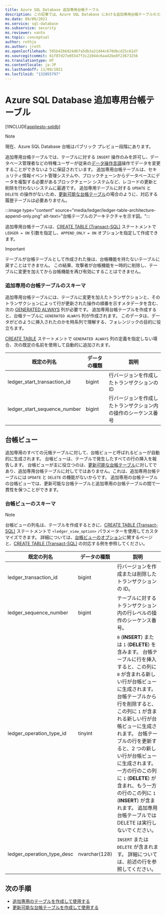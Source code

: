 ```yaml
---
title: Azure SQL Database 追加専用台帳テーブル
description: この記事では、Azure SQL Database における追加専用台帳テーブルのスキーマとビューに関する情報を提供します。
ms.date: 09/09/2021
ms.service: sql-database
ms.subservice: security
ms.reviewer: vanto
ms.topic: conceptual
author: rothja
ms.author: jroth
ms.openlocfilehash: 595b42bb924d67a5db3a21d44c670dbcd25c61d7
ms.sourcegitcommit: 61f87d27e05547f3c22044c6aa42be8f23673256
ms.translationtype: HT
ms.contentlocale: ja-JP
ms.lasthandoff: 11/09/2021
ms.locfileid: "132055797"
---
```

# <a name="azure-sql-database-append-only-ledger-tables"></a>Azure SQL Database 追加専用台帳テーブル

[!INCLUDE[appliesto-sqldb](../includes/appliesto-sqldb.md)]

> [!NOTE]
> 現在、Azure SQL Database 台帳はパブリック プレビュー段階にあります。

追加専用台帳テーブルでは、テーブルに対する `INSERT` 操作のみを許可し、データベース管理者などの特権ユーザーが従来の[データ操作言語](/sql/t-sql/queries/queries)操作でデータを変更することができないように保証されています。 追加専用台帳テーブルは、セキュリティ情報イベント管理システムや、ブロックチェーンからデータベースにデータを複製する必要があるブロックチェーン システムなど、レコードの更新と削除を行わないシステムに最適です。 追加専用テーブルに対する `UPDATE` と `DELETE` の操作がないため、[更新可能な台帳テーブル](ledger-updatable-ledger-tables.md)の場合のように、対応する履歴テーブルは必要ありません。

:::image type="content" source="media/ledger/ledger-table-architecture-append-only.png" alt-text="台帳テーブルのアーキテクチャを示す図。":::

追加専用台帳テーブルは、[CREATE TABLE (Transact-SQL)](/sql/t-sql/statements/create-table-transact-sql) ステートメントで `LEDGER = ON` 引数を指定し、`APPEND_ONLY = ON` オプションを指定して作成できます。

> [!IMPORTANT]
> テーブルが台帳テーブルとして作成された後は、台帳機能を持たないテーブルに戻すことはできません。 この結果、攻撃者が台帳機能を一時的に削除し、テーブルに変更を加えてから台帳機能を再び有効にすることはできません。

### <a name="append-only-ledger-table-schema"></a>追加専用の台帳テーブルのスキーマ

追加専用台帳テーブルには、テーブルに変更を加えたトランザクションと、そのトランザクションによって行が更新された操作の順番を示すメタデータを含む、次の [GENERATED ALWAYS](/sql/t-sql/statements/create-table-transact-sql#generate-always-columns) 列が必要です。 追加専用台帳テーブルを作成すると、台帳テーブルに `GENERATED ALWAYS` 列が作成されます。 このデータは、データがどのように挿入されたのかを時系列で理解する、フォレンジックの目的に役立ちます。

[CREATE TABLE](/sql/t-sql/statements/create-table-transact-sql) ステートメントで `GENERATED ALWAYS` 列の定義を指定しない場合、次の既定の名前を使用して自動的に追加されます。

| 既定の列名 | データの種類 | 説明 |
|--|--|--|
| ledger_start_transaction_id | bigint | 行バージョンを作成したトランザクションの ID |
| ledger_start_sequence_number | bigint | 行バージョンを作成したトランザクション内の操作のシーケンス番号 |

## <a name="ledger-view"></a>台帳ビュー

追加専用のすべての元帳テーブルに対して、台帳ビューと呼ばれるビューが自動的に生成されます。 台帳ビューは、テーブルで発生したすべての行の挿入を報告します。 台帳ビューが主に役立つのは、[更新可能な台帳テーブル](ledger-updatable-ledger-tables.md)に対してであり、追加専用台帳テーブルに対してではありません。これは、追加専用台帳テーブルには `UPDATE` と `DELETE` の機能がないからです。 追加専用の台帳テーブルの台帳ビューでは、更新可能な台帳テーブルと追加専用の台帳テーブルの間で一貫性を保つことができます。

### <a name="ledger-view-schema"></a>台帳ビューのスキーマ

> [!NOTE]
> 台帳ビューの列名は、テーブルを作成するときに、[CREATE TABLE (Transact-SQL)](/sql/t-sql/statements/create-table-transact-sql?view=azuresqldb-current&preserve-view=true) ステートメントで `<ledger_view_option>` パラメーターを使用してカスタマイズできます。 詳細については、[台帳ビューのオプション](/sql/t-sql/statements/create-table-transact-sql?view=azuresqldb-current&preserve-view=true#ledger-view-options)に関するページと、[CREATE TABLE (Transact-SQL)](/sql/t-sql/statements/create-table-transact-sql?view=azuresqldb-current&preserve-view=true) の対応する例を参照してください。

| 既定の列名 | データの種類 | 説明 |
| --- | --- | --- |
| ledger_transaction_id | bigint | 行バージョンを作成または削除したトランザクションの ID。 |
| ledger_sequence_number | bigint | テーブルに対するトランザクション内の行レベルの操作のシーケンス番号。 |
| ledger_operation_type_id | tinyint | `0` (**INSERT**) または `1` (**DELETE**) を含みます。 台帳テーブルに行を挿入すると、この列に `0` が含まれる新しい行が台帳ビューに生成されます。 台帳テーブルから行を削除すると、この列に `1` が含まれる新しい行が台帳ビューに生成されます。 台帳テーブルの行を更新すると、2 つの新しい行が台帳ビューに生成されます。 一方の行のこの列に `1` (**DELETE**) が含まれ、もう一方の行のこの列に `1` (**INSERT**) が含まれます。 追加専用台帳テーブルでは DELETE は実行しないでください。 |
| ledger_operation_type_desc | nvarchar(128) | `INSERT` または `DELETE` が含まれます。 詳細については、前述の行を参照してください。 |

## <a name="next-steps"></a>次の手順

- [追加専用のテーブルを作成して使用する](ledger-how-to-append-only-ledger-tables.md)
- [更新可能な台帳テーブルを作成して使用する](ledger-how-to-updatable-ledger-tables.md)

